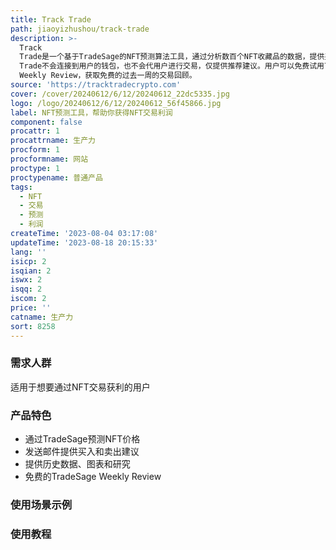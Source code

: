 ```yaml
---
title: Track Trade
path: jiaoyizhushou/track-trade
description: >-
  Track
  Trade是一个基于TradeSage的NFT预测算法工具，通过分析数百个NFT收藏品的数据，提供买入和卖出的推荐预测。用户可以在邮件中收到交易建议，包括买入和卖出的价格。Track
  Trade不会连接到用户的钱包，也不会代用户进行交易，仅提供推荐建议。用户可以免费试用7天，之后每月收费19美元。用户还可以订阅TradeSage
  Weekly Review，获取免费的过去一周的交易回顾。
source: 'https://tracktradecrypto.com'
cover: /cover/20240612/6/12/20240612_22dc5335.jpg
logo: /logo/20240612/6/12/20240612_56f45866.jpg
label: NFT预测工具，帮助你获得NFT交易利润
component: false
procattr: 1
procattrname: 生产力
procform: 1
procformname: 网站
proctype: 1
proctypename: 普通产品
tags:
  - NFT
  - 交易
  - 预测
  - 利润
createTime: '2023-08-04 03:17:08'
updateTime: '2023-08-18 20:15:33'
lang: ''
isicp: 2
isqian: 2
iswx: 2
isqq: 2
iscom: 2
price: ''
catname: 生产力
sort: 8258
---
```




### 需求人群
适用于想要通过NFT交易获利的用户

### 产品特色
- 通过TradeSage预测NFT价格
- 发送邮件提供买入和卖出建议
- 提供历史数据、图表和研究
- 免费的TradeSage Weekly Review

### 使用场景示例


### 使用教程


  
